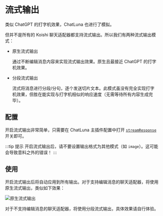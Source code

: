 # 流式输出

类似 ChatGPT 的打字机效果，ChatLuna 也进行了模拟。

但并不是所有的 Koishi 聊天适配器都支持流式输出。所以我们有两种流式输出模式：

- 原生流式输出
  
  通过不断编辑消息内容来实现流式输出效果。原生且最接近 ChatGPT 的打字机效果。

- 分段流式输出
  
  流式将消息进行分段/分句，逐个发送切片文本。此模式虽没有完全实现打字机效果，但胜在能实现与打字机相似的响应速度（无需等待所有内容生成完毕）。

## 配置

开启流式输出非常简单，只需要在 ChatLuna 主插件配置中打开 [`streamResponse`](../useful-configurations.md#streamresponse) 开关即可。

:::tip 提示
开启流式输出后，请不要设置输出格式为其他模式（如 `image`）。这可能会导致意料之外的错误！
:::

## 使用

开启流式输出后将自动应用到所有输出。对于支持编辑消息的聊天适配器，将使用原生流式输出，类似如下效果：

![原生流式输出](https://s2.loli.net/2024/10/17/pcDjSIVMkB1aO6L.webp)

对于不支持编辑消息的聊天适配器，将使用分段流式输出，具体效果请自行体验。
